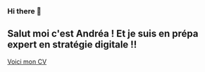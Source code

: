 ### Hi there 👋
<h2> Salut moi c'est Andréa ! Et je suis en prépa expert en stratégie digitale !! </h2>

[Voici mon CV](https://github.com/andreamechin1/andreamechin1/blob/main/CV_Andrea_Mechin.pdf)
<!--
**andreamechin1/andreamechin1** is a ✨ _special_ ✨ repository because its `README.md` (this file) appears on your GitHub profile.

Here are some ideas to get you started:

- 🔭 I’m currently working on ...
- 🌱 I’m currently learning ...
- 👯 I’m looking to collaborate on ...
- 🤔 I’m looking for help with ...
- 💬 Ask me about ...
- 📫 How to reach me: ...
- 😄 Pronouns: ...
- ⚡ Fun fact: ...
-->
